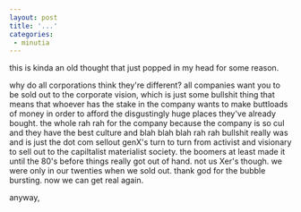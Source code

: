 ```yaml
---
layout: post
title: '...'
categories:
 - minutia
---
```


this is kinda an old thought that just popped in my head for some reason.

why do all corporations think they're different? all companies want you to be sold out to the corporate vision, which is just some bullshit thing that means that whoever has the stake in the company wants to make buttloads of money in order to afford the disgustingly huge places they've already bought. the whole rah rah for the company because the company is so cul and they have the best culture and blah blah blah rah rah bullshit really was and is just the dot com sellout genX's turn to turn from activist and visionary to sell out to the capiltalist materialist society. the boomers at least made it until the 80's before things really got out of hand. not us Xer's though. we were only in our twenties when we sold out. thank god for the bubble bursting. now we can get real again.

anyway,

